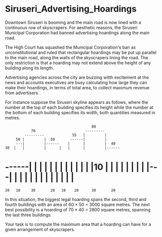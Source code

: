 # Siruseri_Advertising_Hoardings

Downtown Siruseri is booming and the main road is now lined with a continuous row of skyscrapers. For aesthetic reasons, the Siruseri Municipal Corporation had banned advertising hoardings along the main road.

The High Court has squashed the Municipal Corporation's ban as unconstitutional and ruled that rectangular hoardings may be put up parallel to the main road, along the walls of the skyscrapers lining the road. The only restriction is that a hoarding may not extend above the height of any building along its length.

Advertising agencies across the city are buzzing witth excitement at the news and accounts executives are busy calculating how large they can make their hoardings, in terms of total area, to collect maximum revenue from advertisers.

For instance suppose the Siruseri skyline appears as follows, where the number at the top of each building specifies its height while the number at the bottom of each building specifies its width, both quantities measured in metres.

       	                       	       	    80
       	        70             	      	 ---------
       	     ---------         	   55 	|      	  |
       	 50 |         |  50    	  ------|      	  |
       	 ---|         |------    |    	|      	  |  40
    30 	|   |         |      |   |    	|      	  |------
  ------|   |         |      |   |    	|      	  |    	 |
 |     	|   |         |      |10 |    	|      	  |    	 |
 |     	|   |         |      |---|    	|      	  |    	 |
 |     	|   |         |      |   |    	|      	  |    	 |
===========================================================
    20   10     30       20   10    20      30       20
      
In this situation, the biggest legal hoarding spans the second, third and fourth buildings with an area of 60 × 50 = 3000 square metres. The next best possibility is a hoarding of 70 × 40 = 2800 square metres, spanning the last three buildings.

Your task is to compute the maximum area that a hoarding can have for a given arrangement of skyscrapers.
